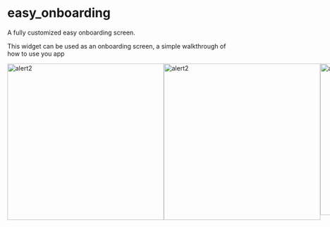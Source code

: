 # easy_onboarding

A fully customized easy onboarding screen.

This widget can be used as an onboarding screen, a simple walkthrough of how to use you app

<div style="display:flex">
<img width="355" alt="alert2" src="https://user-images.githubusercontent.com/44444254/99188713-de0dc280-2776-11eb-84ca-325a7fe744aa.gif" width="200">
<img width="355" alt="alert2" src="https://user-images.githubusercontent.com/44444254/99188508-d4d02600-2775-11eb-940e-a1f61ebd9bbe.png" width="200">
<img width="344" alt="alert1" src="https://user-images.githubusercontent.com/44444254/99188586-195bc180-2776-11eb-95d6-6ee7c7b81f50.png" width="200">
<img width="344" alt="alert1" src="https://user-images.githubusercontent.com/44444254/99188590-1b258500-2776-11eb-842c-45508c90e812.png" width="200">

<div/>

<b>Usage : </b>

    EasyOnboarding(
      onStart: () {
        print("getting started ");
      },
      skipButtonColor: Colors.transparent,
      backButtonColor: Colors.blue[900],
      nextButtonColor: Colors.blue[900],
      backgroundColor: Colors.white,
      indicatorSelectedColor: Colors.blue[900],
      indicatorUnselectedColor: Colors.blueGrey,
      startButtonColor: Colors.blue[900],
      nextButtonIcon: Icon(
        Icons.arrow_forward,
        color: Colors.white,
      ),
      skipButtonText: Text(
        'SKIP',
        style: TextStyle(fontSize: 15.0, color: Colors.blue[900]),
      ),
      startButtonText: Text(
        'GETTING STARTED',
        style: TextStyle(
          color: Colors.white,
          fontSize: 15.0,
        ),
      ),
      backButtonIcon: Icon(
        Icons.arrow_back,
        color: Colors.white,
      ),
      children: [
        Container(
          child: Column(
            children: [
              Container(
                child: Icon(
                  Icons.phone_android,
                  size: 300,
                  color: Color(0xFF679CF8),
                ),
              ),
              Text(
                'A new onboarding experience.',
                style: TextStyle(
                  fontSize: 20.0,
                  fontWeight: FontWeight.w900,
                ),
              ),
              Text(
                "Easy to use.",
                style: TextStyle(
                  fontSize: 20.0,
                ),
              )
            ],
          ),
        ),
        Container(
          child: Column(
            children: [
              Container(
                child: Icon(
                  Icons.thumb_up,
                  size: 300,
                  color: Color(0xFF679CF8),
                ),
              ),
              Text(
                'Try it.',
                style: TextStyle(
                  fontSize: 20.0,
                  fontWeight: FontWeight.w900,
                ),
              ),
              Text(
                "Easy to customize.",
                style: TextStyle(
                  fontSize: 20.0,
                ),
              )
            ],
          ),
        ),
        Container(
          child: Column(
            children: [
              Container(
                child: Icon(
                  Icons.color_lens,
                  size: 300,
                  color: Color(0xFF679CF8),
                ),
              ),
              Text(
                'Fully customizable',
                style: TextStyle(
                  fontSize: 20.0,
                  fontWeight: FontWeight.w900,
                ),
              ),
              Text(
                "Change colors",
                style: TextStyle(
                  fontSize: 20.0,
                ),
              )
            ],
          ),
        ),
        Container(
          child: Column(
            children: [
              Container(
                child: Icon(
                  Icons.widgets,
                  size: 300,
                  color: Color(0xFF679CF8),
                ),
              ),
              Text(
                'Add your own widgets',
                style: TextStyle(
                  fontSize: 20.0,
                  fontWeight: FontWeight.w900,
                ),
              ),
              Text(
                "No restriction",
                style: TextStyle(
                  fontSize: 20.0,
                ),
              )
            ],
          ),
        ),
        Container(
          child: Column(
            children: [
              Container(
                child: Icon(
                  Icons.cloud_download,
                  size: 300,
                  color: Color(0xFF679CF8),
                ),
              ),
              Text(
                'Install easy_onboarding',
                style: TextStyle(
                  fontSize: 20.0,
                  fontWeight: FontWeight.w900,
                ),
              ),
              Text(
                "Created by Dicksen",
                style: TextStyle(
                  fontSize: 20.0,
                ),
              )
            ],
          ),
        ),
      ],
    );
